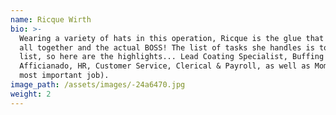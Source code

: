 ```yaml
---
name: Ricque Wirth
bio: >-
  Wearing a variety of hats in this operation, Ricque is the glue that holds it
  all together and the actual BOSS! The list of tasks she handles is too long to
  list, so here are the highlights... Lead Coating Specialist, Buffing
  Afficianado, HR, Customer Service, Clerical & Payroll, as well as Mom (her
  most important job).
image_path: /assets/images/-24a6470.jpg
weight: 2
---
```


